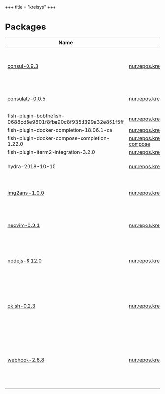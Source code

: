 
+++
title = "kreisys"
+++

# Packages

Name | Attribute | Description
-----|-----------|------------
[consul-0.9.3](https://www.consul.io/)|[nur.repos.kreisys.consul](https://github.com/nix-community/nur-combined/tree/master/repos/kreisys)|Tool for service discovery, monitoring and configuration
[consulate-0.0.5](https://github.com/kadaan/consulate)|[nur.repos.kreisys.consulate](https://github.com/nix-community/nur-combined/tree/master/repos/kreisys/pkgs/consulate/default.nix#L20)|Consul check monitoring endpoint
fish-plugin-bobthefish-0688cd8e9801f8fba90c8f935d399a32e861f5ff|[nur.repos.kreisys.fishPlugins.bobthefish](https://github.com/nix-community/nur-combined/tree/master/repos/kreisys/pkgs/fish-plugins/package-plugin.nix#L7)|
fish-plugin-docker-completion-18.06.1-ce|[nur.repos.kreisys.fishPlugins.completions.docker](https://github.com/nix-community/nur-combined/tree/master/repos/kreisys/pkgs/fish-plugins/package-plugin.nix#L7)|
fish-plugin-docker-compose-completion-1.22.0|[nur.repos.kreisys.fishPlugins.completions.docker-compose](https://github.com/nix-community/nur-combined/tree/master/repos/kreisys/pkgs/fish-plugins/package-plugin.nix#L7)|
fish-plugin-iterm2-integration-3.2.0|[nur.repos.kreisys.fishPlugins.iterm2-integration](https://github.com/nix-community/nur-combined/tree/master/repos/kreisys/pkgs/fish-plugins/package-plugin.nix#L7)|
hydra-2018-10-15|[nur.repos.kreisys.hydra](https://github.com/nix-community/nur-combined/tree/master/repos/kreisys)|Nix package for x86_64-linux
[img2ansi-1.0.0](https://github.com/lloiser/img2ansi)|[nur.repos.kreisys.img2ansi](https://github.com/nix-community/nur-combined/tree/master/repos/kreisys/pkgs/img2ansi/default.nix#L24)|Converts an image to ANSI (using SGR escape sequences)
[neovim-0.3.1](https://www.neovim.io)|[nur.repos.kreisys.nvim](https://github.com/nix-community/nur-combined/tree/master/repos/kreisys)|Vim text editor fork focused on extensibility and agility
[nodejs-8.12.0](https://nodejs.org)|[nur.repos.kreisys.nodejs-8_x](https://github.com/nix-community/nur-combined/tree/master/repos/kreisys/pkgs/default.nix#L26)|Event-driven I/O framework for the V8 JavaScript engine
[ok.sh-0.2.3](https://github.com/whiteinge/ok.sh)|[nur.repos.kreisys.oksh](https://github.com/nix-community/nur-combined/tree/master/repos/kreisys/pkgs/ok.sh/default.nix#L19)|A Bourne shell GitHub API client library focused on interfacing with shell scripts
[webhook-2.6.8](https://github.com/adnanh/webhook)|[nur.repos.kreisys.webhook](https://github.com/nix-community/nur-combined/tree/master/repos/kreisys/pkgs/webhook/default.nix#L21)|Webhook is a lightweight configurable incoming webhook server which can execute shell commands
